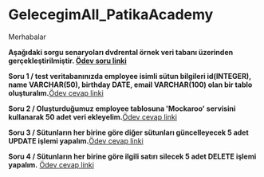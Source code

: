 ﻿# GelecegimAll_PatikaAcademy
 Merhabalar

**Aşağıdaki sorgu senaryoları dvdrental örnek veri tabanı üzerinden gerçekleştirilmiştir. [Ödev soru linki](https://academy.patika.dev/tr/courses/sql/Odev8)**

**Soru 1 / test veritabanınızda employee isimli sütun bilgileri id(INTEGER), name VARCHAR(50), birthday DATE, email VARCHAR(100) olan bir tablo oluşturalım.**[Ödev cevap linki](https://github.com/orbaykahraman/GelecegimAll_PatikaAcademy/blob/main/SQL%20TEMELLER%C4%B0%20%C3%96DEVLER%C4%B0/SQL%20HOMEWORK%208/1.sql)

**Soru 2 / Oluşturduğumuz employee tablosuna 'Mockaroo' servisini kullanarak 50 adet veri ekleyelim.**[Ödev cevap linki](https://github.com/orbaykahraman/GelecegimAll_PatikaAcademy/blob/main/SQL%20TEMELLER%C4%B0%20%C3%96DEVLER%C4%B0/SQL%20HOMEWORK%208/2.sql)

**Soru 3 / Sütunların her birine göre diğer sütunları güncelleyecek 5 adet UPDATE işlemi yapalım.**[Ödev cevap linki](https://github.com/orbaykahraman/GelecegimAll_PatikaAcademy/blob/main/SQL%20TEMELLER%C4%B0%20%C3%96DEVLER%C4%B0/SQL%20HOMEWORK%208/3.sql)

**Soru 4 / Sütunların her birine göre ilgili satırı silecek 5 adet DELETE işlemi yapalım.** [Ödev cevap linki](https://github.com/orbaykahraman/GelecegimAll_PatikaAcademy/blob/main/SQL%20TEMELLER%C4%B0%20%C3%96DEVLER%C4%B0/SQL%20HOMEWORK%208/4.sql)
